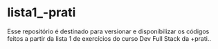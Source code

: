 # lista1_-prati
Esse repositório é destinado para versionar e disponibilizar os códigos feitos a partir da lista 1 de exercícios do curso Dev Full Stack da +prati..
